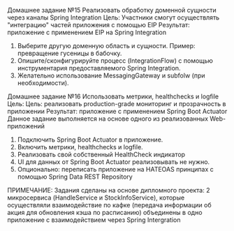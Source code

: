 Домашнее задание №15
Реализовать обработку доменной сущности через каналы Spring Integration
Цель: Участники смогут осуществлять "интеграцию" частей приложения с помощью EIP
Результат: приложение c применением EIP на Spring Integration
1. Выберите другую доменную область и сущности. Пример: превращение гусеницы в бабочку.
2. Опишите/сконфигурируйте процесс (IntegrationFlow) с помощью инструментария предоставляемого Spring Integration.
3. Желательно использование MessagingGateway и subfolw (при необходимости).

Домашнее задание №16
Использовать метрики, healthchecks и logfile
Цель: Цель: реализовать production-grade мониторинг и прозрачность в приложении
Результат: приложение с применением Spring Boot Actuator
Данное задание выполняется на основе одного из реализованных Web-приложений

1. Подключить Spring Boot Actuator в приложение.
2. Включить метрики, healthchecks и logfile.
3. Реализовать свой собственный HealthCheck индикатор
4. UI для данных от Spring Boot Actuator реализовывать не нужно.
5. Опционально: переписать приложение на HATEOAS принципах с помощью Spring Data REST Repository

ПРИМЕЧАНИЕ: Задания сделаны на основе дипломного проекта: 
2 микросервиса (HandleService и StockInfoService), которые осуществляли взаимодействие по кафке (передача информации об акция для обновления кэша по расписанию) объединены в одно приложение с взаимодействием через Spring Intergration